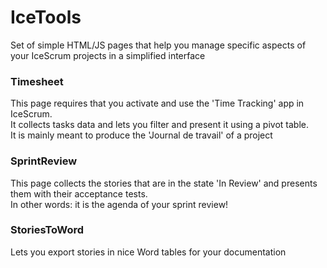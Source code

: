 # IceTools
Set of simple HTML/JS pages that help you manage specific aspects of your IceScrum projects in a simplified interface

### Timesheet

This page requires that you activate and use the 'Time Tracking' app in IceScrum.  
It collects tasks data and lets you filter and present it using a pivot table.  
It is mainly meant to produce the 'Journal de travail' of a project

### SprintReview

This page collects the stories that are in the state 'In Review' and presents them with their acceptance tests.  
In other words: it is the agenda of your sprint review!

### StoriesToWord

Lets you export stories in nice Word tables for your documentation